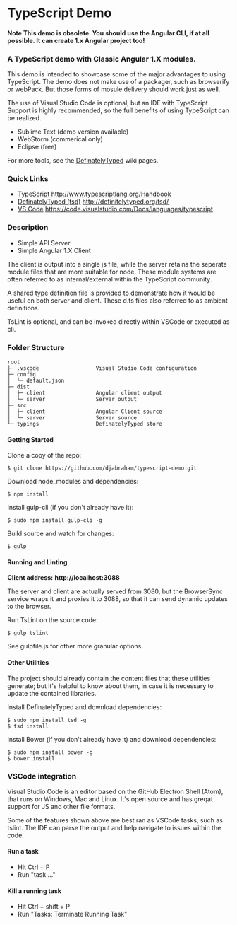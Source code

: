 TypeScript Demo
==
#### Note This demo is obsolete. You should use the Angular CLI, if at all possible. It can create 1.x Angular project too!

### A TypeScript demo with Classic Angular 1.X modules.

This demo is intended to showcase some of the major advantages to using TypeScript.
The demo does not make use of a packager, such as browserify or webPack. But those
forms of mosule delivery should work just as well.

The use of Visual Studio Code is optional, but an IDE with TypeScript Support
is highly recommended, so the full benefits of using TypeScript can be realized.

* Sublime Text (demo version available)
* WebStorm (commerical only)
* Eclipse (free)

For more tools, see the [DefinatelyTyped](http://definitelytyped.org/directory/tools.html)
wiki pages.

### Quick Links

* [TypeScript](http://www.typescriptlang.org/Handbook) http://www.typescriptlang.org/Handbook
* [DefinatelyTyped (tsd)](http://definitelytyped.org/tsd/) http://definitelytyped.org/tsd/
* [VS Code](https://code.visualstudio.com/Docs/languages/typescript) https://code.visualstudio.com/Docs/languages/typescript

### Description

* Simple API Server
* Simple Angular 1.X Client

The client is output into a single js file, while the server retains the
seperate module files that are more suitable for node. These module systems are
often referred to as internal/external within the TypeScript community.

A shared type definition file is provided to demonstrate how it would be useful on
both server and client. These d.ts files also referred to as ambient definitions.

TsLint is optional, and can be invoked directly within VSCode or executed as cli.

### Folder Structure

    root
    ├─ .vscode                  Visual Studio Code configuration
    ├─ config
    │  └─ default.json
    ├─ dist
    │  ├─ client                Angular client output
    │  └─ server                Server output
    ├─ src
    │  ├─ client                Angular Client source
    │  └─ server                Server source
    └─ typings                  DefinatelyTyped store

#### Getting Started

Clone a copy of the repo:

```
$ git clone https://github.com/djabraham/typescript-demo.git
```

Download node_modules and dependencies:

```
$ npm install
```

Install gulp-cli (if you don't already have it):

```
$ sudo npm install gulp-cli -g
```

Build source and watch for changes:

```
$ gulp
```
#### Running and Linting

**Client address:** **http://localhost:3088**

The server and client are actually served from 3080, but the BrowserSync service wraps
it and proxies it to 3088, so that it can send dynamic updates to the browser.

Run TsLint on the source code:

```
$ gulp tslint
```
See gulpfile.js for other more granular options.

#### Other Utilities

The project should already contain the content files that these utilities generate; but it's helpful
to know about them, in case it is necessary to update the contained libraries.

Install DefinatelyTyped and download dependencies:

```
$ sudo npm install tsd -g
$ tsd install
```

Install Bower (if you don't already have it) and download dependencies:

```
$ sudo npm install bower -g
$ bower install
```

### VSCode integration
Visual Studio Code is an editor based on the GitHub Electron Shell (Atom), that runs
on Windows, Mac and Linux. It's open source and has greqat support for JS and other
file formats.

Some of the features shown above are best ran as VSCode tasks, such as tslint.
The IDE can parse the output and help navigate to issues within the code.

#### Run a task
* Hit Ctrl + P
* Run "task ..."

#### Kill a running task
* Hit Ctrl + shift + P
* Run "Tasks: Terminate Running Task"

